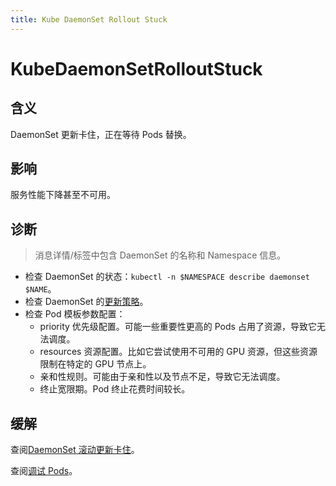 ```yaml
---
title: Kube DaemonSet Rollout Stuck
---
```


# KubeDaemonSetRolloutStuck

## 含义

DaemonSet 更新卡住，正在等待 Pods 替换。

## 影响

服务性能下降甚至不可用。

## 诊断

> 消息详情/标签中包含 DaemonSet 的名称和 Namespace 信息。

- 检查 DaemonSet 的状态：`kubectl -n $NAMESPACE describe daemonset $NAME`。
- 检查 DaemonSet 的[更新策略](https://kubernetes.io/zh-cn/docs/tasks/manage-daemon/update-daemon-set/#daemonset-update-strategy)。
- 检查 Pod 模板参数配置：
    - priority 优先级配置。可能一些重要性更高的 Pods 占用了资源，导致它无法调度。
    - resources 资源配置。比如它尝试使用不可用的 GPU 资源，但这些资源限制在特定的 GPU 节点上。
    - 亲和性规则。可能由于亲和性以及节点不足，导致它无法调度。
    - 终止宽限期。Pod 终止花费时间较长。

## 缓解

查阅[DaemonSet 滚动更新卡住](https://kubernetes.io/zh-cn/docs/tasks/manage-daemon/update-daemon-set/#daemonset-rolling-update-is-stuck)。  

查阅[调试 Pods](https://kubernetes.io/zh-cn/docs/tasks/debug/debug-application/debug-pods/)。
